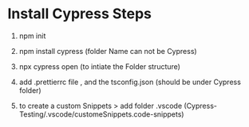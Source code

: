 # Install Cypress Steps

1. npm init

2. npm install cypress (folder Name can not be Cypress)

3. npx cypress open (to intiate the Folder structure)

4. add .prettierrc file , and the tsconfig.json (should be under Cypress folder)

5. to create a custom Snippets > add folder .vscode (Cypress-Testing/.vscode/customeSnippets.code-snippets)
